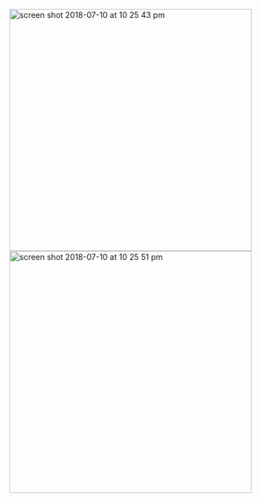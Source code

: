 <p float="left">
<img width="432" height=”600” alt="screen shot 2018-07-10 at 10 25 43 pm" src="https://user-images.githubusercontent.com/41017424/42549132-3f1b91e2-8490-11e8-9ad8-cf6ff4d97b8d.png">
<img width="432" height=”600” alt="screen shot 2018-07-10 at 10 25 51 pm" src="https://user-images.githubusercontent.com/41017424/42549135-4021d100-8490-11e8-85fa-5b1148d8ed6f.png">
</p>
